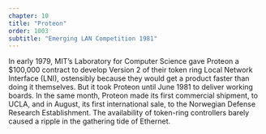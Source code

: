 ```yaml
---
chapter: 10
title: "Proteon"
order: 1003
subtitle: "Emerging LAN Competition 1981"
---
```


In early 1979, MIT’s Laboratory for Computer Science gave Proteon a $100,000 contract to develop Version 2 of their token ring Local Network Interface (LNI), ostensibly because they would get a product faster than doing it themselves. But it took Proteon until June 1981 to deliver working boards. In the same month, Proteon made its first commercial shipment, to UCLA, and in August, its first international sale, to the Norwegian Defense Research Establishment. The availability of token-ring controllers barely caused a ripple in the gathering tide of Ethernet.
